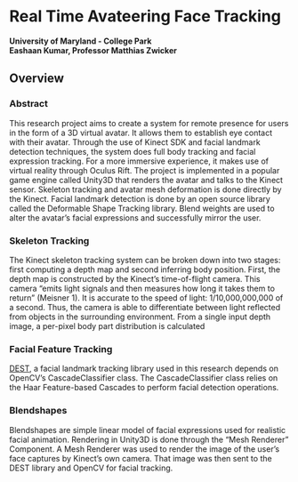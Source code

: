 # Real Time Avateering Face Tracking
**University of Maryland - College Park** <br />
**Eashaan Kumar, Professor Matthias Zwicker** <br />

## Overview
### Abstract
This research project aims to create a system for remote presence for users in the form of a 3D virtual avatar. It allows them to establish eye contact with their avatar. Through the use of Kinect SDK and facial landmark detection techniques, the system does full body tracking and facial expression tracking. For a more immersive experience, it makes use of virtual reality through Oculus Rift. The project is implemented in a popular game engine called Unity3D that renders the avatar and talks to the Kinect sensor. Skeleton tracking and avatar mesh deformation is done directly by the Kinect. Facial landmark detection is done by an open source library called the Deformable Shape Tracking library. Blend weights are used to alter the avatar’s facial expressions and successfully mirror the user.

### Skeleton Tracking
The Kinect skeleton tracking system can be broken down into two stages: first computing a depth map and second inferring body position. First, the depth map is constructed by the Kinect’s time-of-flight camera. This camera “emits light signals and then measures how long it takes them to return” (Meisner 1). It is accurate to the speed of light: 1/10,000,000,000 of a second. Thus, the camera is able to differentiate between light reflected from objects in the surrounding environment. From a single input depth image, a per-pixel body part distribution is calculated

### Facial Feature Tracking
<a href="https://github.com/cheind/dest">DEST</a>, a facial landmark tracking library used in this research depends on OpenCV’s CascadeClassifier class. The CascadeClassifier class relies on the Haar Feature-based Cascades to perform facial detection operations.

### Blendshapes
Blendshapes are simple linear model of facial expressions used for realistic facial animation. Rendering in Unity3D is done through the “Mesh Renderer” Component. A Mesh Renderer was used to render the image of the user’s face captures by Kinect’s own camera. That image was then sent to the DEST library and OpenCV for facial tracking. 
